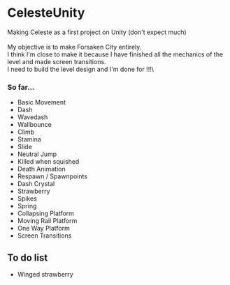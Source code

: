 # CelesteUnity
 
Making Celeste as a first project on Unity (don't expect much)\
\
My objective is to make Forsaken City entirely.\
I think I'm close to make it because I have finished all the mechanics of the level and made screen transitions.\
I need to build the level design and I'm done for !!!\

### So far...
- Basic Movement
- Dash
- Wavedash
- Wallbounce
- Climb
- Stamina
- Slide
- Neutral Jump
- Killed when squished
- Death Animation
- Respawn / Spawnpoints
- Dash Crystal
- Strawberry
- Spikes
- Spring
- Collapsing Platform
- Moving Rail Platform
- One Way Platform
- Screen Transitions


## To do list

- Winged strawberry
